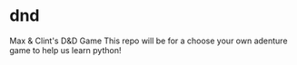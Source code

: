 # dnd

Max &amp; Clint's D&amp;D Game
This repo will be for a choose your own adenture game to help us learn python!
